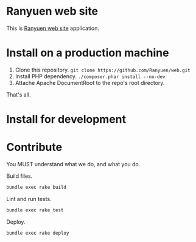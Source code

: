 Ranyuen web site
================
This is [Ranyuen web site](http://ranyuen.com/) application.

Install on a production machine
===============================
1. Clone this repository. `git clone https://github.com/Ranyuen/web.git`
2. Install PHP dependency. `./composer.phar install --no-dev`
2. Attache Apache DocumentRoot to the repo's root directory.

That's all.

Install for development
=======================

Contribute
==========
You MUST understand what we do, and what you do.

Build files.

```bash
bundle exec rake build
```

Lint and run tests.

```bash
bundle exec rake test
```

Deploy.

```bash
bundle exec rake deploy
```
